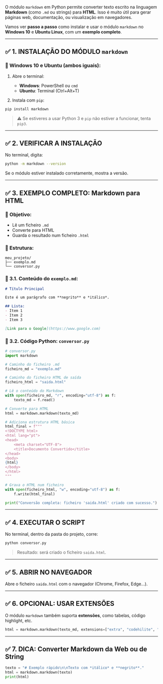 O módulo `markdown` em Python permite converter texto escrito na linguagem **Markdown** (como `.md` ou strings) para **HTML**. Isso é muito útil para gerar páginas web, documentação, ou visualização em navegadores.

Vamos ver **passo a passo** como instalar e usar o módulo `markdown` no **Windows 10** e **Ubuntu Linux**, com um **exemplo completo**.

---

## ✅ 1. INSTALAÇÃO DO MÓDULO `markdown`

### 📌 Windows 10 e Ubuntu (ambos iguais):

1. Abre o terminal:

   * **Windows**: PowerShell ou `cmd`
   * **Ubuntu**: Terminal (Ctrl+Alt+T)

2. Instala com `pip`:

```bash
pip install markdown
```

> ⚠️ Se estiveres a usar Python 3 e `pip` não estiver a funcionar, tenta `pip3`.

---

## ✅ 2. VERIFICAR A INSTALAÇÃO

No terminal, digita:

```bash
python -m markdown --version
```

Se o módulo estiver instalado corretamente, mostra a versão.

---

## ✅ 3. EXEMPLO COMPLETO: Markdown para HTML

### 🎯 Objetivo:

* Lê um ficheiro `.md`
* Converte para HTML
* Guarda o resultado num ficheiro `.html`

### 📁 Estrutura:

```plaintext
meu_projeto/
├── exemplo.md
└── conversor.py
```

### 📝 3.1. Conteúdo do `exemplo.md`:

```markdown
# Título Principal

Este é um parágrafo com **negrito** e *itálico*.

## Lista:
- Item 1
- Item 2
- Item 3

[Link para o Google](https://www.google.com)
```

### 🐍 3.2. Código Python: `conversor.py`

```python
# conversor.py
import markdown

# Caminho do ficheiro .md
ficheiro_md = "exemplo.md"

# Caminho do ficheiro HTML de saída
ficheiro_html = "saida.html"

# Lê o conteúdo do Markdown
with open(ficheiro_md, "r", encoding="utf-8") as f:
    texto_md = f.read()

# Converte para HTML
html = markdown.markdown(texto_md)

# Adiciona estrutura HTML básica
html_final = f"""
<!DOCTYPE html>
<html lang="pt">
<head>
    <meta charset="UTF-8">
    <title>Documento Convertido</title>
</head>
<body>
{html}
</body>
</html>
"""

# Grava o HTML num ficheiro
with open(ficheiro_html, "w", encoding="utf-8") as f:
    f.write(html_final)

print("Conversão completa: ficheiro 'saida.html' criado com sucesso.")
```

---

## ✅ 4. EXECUTAR O SCRIPT

No terminal, dentro da pasta do projeto, corre:

```bash
python conversor.py
```

> Resultado: será criado o ficheiro `saida.html`.

---

## ✅ 5. ABRIR NO NAVEGADOR

Abre o ficheiro `saida.html` com o navegador (Chrome, Firefox, Edge…).

---

## ✅ 6. OPCIONAL: USAR EXTENSÕES

O módulo `markdown` também suporta **extensões**, como tabelas, código highlight, etc.

```python
html = markdown.markdown(texto_md, extensions=["extra", "codehilite", "tables"])
```

---

## ✅ 7. DICA: Converter Markdown da Web ou de String

```python
texto = "# Exemplo rápido\n\nTexto com *itálico* e **negrito**."
html = markdown.markdown(texto)
print(html)
```
